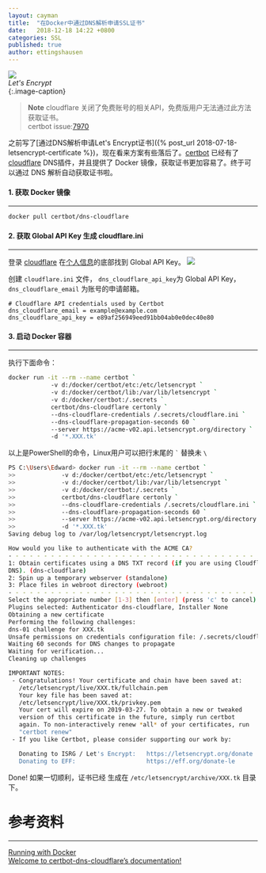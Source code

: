 ```yaml
---
layout: cayman
title:  "在Docker中通过DNS解析申请SSL证书"
date:   2018-12-18 14:22 +0800
categories: SSL
published: true
author: ettingshausen
--- 
```

![](https://wx1.sinaimg.cn/large/685ea4faly1ftdhi7juslj20i209974s.jpg)  
*Let's Encrypt*  
{:.image-caption}    

> **Note** cloudflare 关闭了免费账号的相关API，免费版用户无法通过此方法获取证书。  
> certbot issue:[7970](https://github.com/certbot/certbot/issues/7970)

之前写了[通过DNS解析申请Let's Encrypt证书]({% post_url 2018-07-18-letsencrypt-certificate %})，现在看来方案有些落后了。[certbot](https://github.com/certbot/certbot) 已经有了[cloudflare](https://www.cloudflare.com/) DNS插件，并且提供了 Docker 镜像，获取证书更加容易了。终于可以通过 DNS 解析自动获取证书啦。  


#### 1. 获取 Docker 镜像
---

```bash
docker pull certbot/dns-cloudflare
```
#### 2. 获取 Global API Key 生成 cloudflare.ini  
---
登录 [cloudflare](https://www.cloudflare.com/) 在[个人信息](https://www.cloudflare.com/a/account/my-account)的底部找到 Global API Key。
![](https://user-images.githubusercontent.com/9806325/63151202-89dbd600-c03b-11e9-9f5e-d04c60f58d2a.jpg)  

创建 `cloudflare.ini` 文件， `dns_cloudflare_api_key`为 Global API Key，`dns_cloudflare_email` 为账号的申请邮箱。
```
# Cloudflare API credentials used by Certbot
dns_cloudflare_email = example@example.com
dns_cloudflare_api_key = e89af256949eed91bb04ab0e0dec40e80
```


#### 3. 启动 Docker 容器
---  

执行下面命令： 

```bash
docker run -it --rm --name certbot `
            -v d:/docker/certbot/etc:/etc/letsencrypt `
            -v d:/docker/certbot/lib:/var/lib/letsencrypt `
            -v d:/docker/certbot:/.secrets `
            certbot/dns-cloudflare certonly `
            --dns-cloudflare-credentials /.secrets/cloudflare.ini `
            --dns-cloudflare-propagation-seconds 60 `
            --server https://acme-v02.api.letsencrypt.org/directory `
            -d '*.XXX.tk'
```  

以上是PowerShell的命令，Linux用户可以把行末尾的 `` ` `` 替换未 `\`

```bash
PS C:\Users\Edward> docker run -it --rm --name certbot `
>>             -v d:/docker/certbot/etc:/etc/letsencrypt `
>>             -v d:/docker/certbot/lib:/var/lib/letsencrypt `
>>             -v d:/docker/certbot:/.secrets `
>>             certbot/dns-cloudflare certonly `
>>             --dns-cloudflare-credentials /.secrets/cloudflare.ini `
>>             --dns-cloudflare-propagation-seconds 60 `
>>             --server https://acme-v02.api.letsencrypt.org/directory `
>>             -d '*.XXX.tk'
Saving debug log to /var/log/letsencrypt/letsencrypt.log

How would you like to authenticate with the ACME CA?
- - - - - - - - - - - - - - - - - - - - - - - - - - - - - - - - - - - - - - - -
1: Obtain certificates using a DNS TXT record (if you are using Cloudflare for
DNS). (dns-cloudflare)
2: Spin up a temporary webserver (standalone)
3: Place files in webroot directory (webroot)
- - - - - - - - - - - - - - - - - - - - - - - - - - - - - - - - - - - - - - - -
Select the appropriate number [1-3] then [enter] (press 'c' to cancel): 1
Plugins selected: Authenticator dns-cloudflare, Installer None
Obtaining a new certificate
Performing the following challenges:
dns-01 challenge for XXX.tk
Unsafe permissions on credentials configuration file: /.secrets/cloudflare.ini
Waiting 60 seconds for DNS changes to propagate
Waiting for verification...
Cleaning up challenges

IMPORTANT NOTES:
 - Congratulations! Your certificate and chain have been saved at:
   /etc/letsencrypt/live/XXX.tk/fullchain.pem
   Your key file has been saved at:
   /etc/letsencrypt/live/XXX.tk/privkey.pem
   Your cert will expire on 2019-03-27. To obtain a new or tweaked
   version of this certificate in the future, simply run certbot
   again. To non-interactively renew *all* of your certificates, run
   "certbot renew"
 - If you like Certbot, please consider supporting our work by:

   Donating to ISRG / Let's Encrypt:   https://letsencrypt.org/donate
   Donating to EFF:                    https://eff.org/donate-le
```  

Done! 如果一切顺利，证书已经 生成在 `/etc/letsencrypt/archive/XXX.tk` 目录下。

# 参考资料
---
[Running with Docker](https://certbot.eff.org/docs/install.html#running-with-docker)  
[Welcome to certbot-dns-cloudflare’s documentation!](https://certbot-dns-cloudflare.readthedocs.io/en/stable/)

